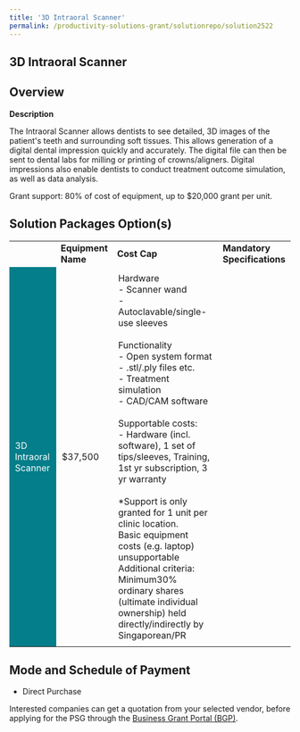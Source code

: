 ```yaml
---
title: '3D Intraoral Scanner'
permalink: /productivity-solutions-grant/solutionrepo/solution2522
---
```


## 3D Intraoral Scanner

## Overview

**Description**

The Intraoral Scanner allows dentists to see detailed, 3D images of the patient's teeth and surrounding soft tissues. This allows generation of a digital dental impression quickly and accurately. The digital file can then be sent to dental labs for milling or printing of crowns/aligners. Digital impressions also enable dentists to conduct treatment outcome simulation, as well as data analysis.

Grant support: 80% of cost of equipment, up to $20,000 grant per unit.

## Solution Packages Option(s)

<table>
<th>
<td><b>Equipment Name</b></td>
<td><b>Cost Cap</b></td>
<td><b>Mandatory Specifications</b></td>
</th>
<tr>
<td style='padding: 10px; background-color: #037E8A; color: #FFFFFF;'>3D Intraoral Scanner</td>
<td style='padding: 10px;'>$37,500</td>
<td style='padding: 10px;'>Hardware<br>- Scanner wand<br>- Autoclavable/single-use sleeves<br><br>Functionality<br>- Open system format - .stl/.ply files etc.<br>- Treatment simulation <br>- CAD/CAM software<br><br>Supportable costs: <br>- Hardware (incl. software), 1 set of tips/sleeves, Training, 1st yr subscription, 3 yr warranty<br><br>*Support is only granted for 1 unit per clinic location.<br>Basic equipment costs (e.g. laptop) unsupportable<br>Additional criteria: Minimum30% ordinary shares (ultimate individual ownership) held directly/indirectly by Singaporean/PR</td>
</tr>
</table>

## Mode and Schedule of Payment

 - Direct Purchase

Interested companies can get a quotation from your selected vendor, before applying for the PSG through the <a href='https://www.businessgrants.gov.sg/' target='_blank' rel='noopener'>Business Grant Portal (BGP)</a>.

<script src="/jquery/resize-tables.js"></script>

